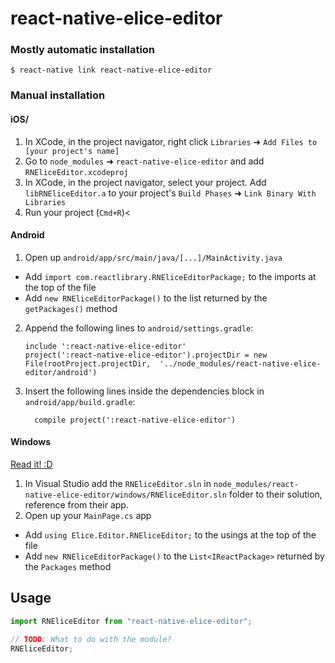 # react-native-elice-editor

<!--
## Getting started

`$ npm install elice-editor --save` -->

### Mostly automatic installation

`$ react-native link react-native-elice-editor`

### Manual installation

#### iOS/

1. In XCode, in the project navigator, right click `Libraries` ➜
   `Add Files to [your project's name]`
2. Go to `node_modules` ➜ `react-native-elice-editor` and add
   `RNEliceEditor.xcodeproj`
3. In XCode, in the project navigator, select your project. Add
   `libRNEliceEditor.a` to your project's `Build Phases` ➜
   `Link Binary With Libraries`
4. Run your project (`Cmd+R`)<

#### Android

1. Open up `android/app/src/main/java/[...]/MainActivity.java`

- Add `import com.reactlibrary.RNEliceEditorPackage;` to the imports at the top
  of the file
- Add `new RNEliceEditorPackage()` to the list returned by the `getPackages()`
  method

2. Append the following lines to `android/settings.gradle`:
   ```
   include ':react-native-elice-editor'
   project(':react-native-elice-editor').projectDir = new File(rootProject.projectDir, 	'../node_modules/react-native-elice-editor/android')
   ```
3. Insert the following lines inside the dependencies block in
   `android/app/build.gradle`:
   ```
     compile project(':react-native-elice-editor')
   ```

#### Windows

[Read it! :D](https://github.com/ReactWindows/react-native)

1. In Visual Studio add the `RNEliceEditor.sln` in
   `node_modules/react-native-elice-editor/windows/RNEliceEditor.sln` folder to
   their solution, reference from their app.
2. Open up your `MainPage.cs` app

- Add `using Elice.Editor.RNEliceEditor;` to the usings at the top of the file
- Add `new RNEliceEditorPackage()` to the `List<IReactPackage>` returned by the
  `Packages` method

## Usage

```javascript
import RNEliceEditor from "react-native-elice-editor";

// TODO: What to do with the module?
RNEliceEditor;
```

